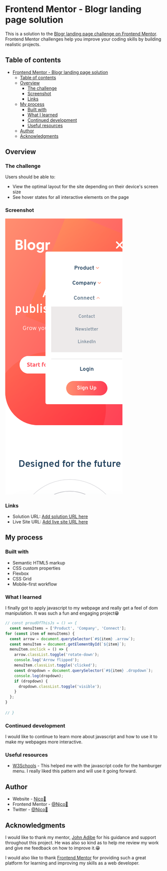 # Frontend Mentor - Blogr landing page solution

This is a solution to the [Blogr landing page challenge on Frontend Mentor](https://www.frontendmentor.io/challenges/blogr-landing-page-EX2RLAApP). Frontend Mentor challenges help you improve your coding skills by building realistic projects.
## Table of contents

- [Frontend Mentor - Blogr landing page solution](#frontend-mentor---blogr-landing-page-solution)
  - [Table of contents](#table-of-contents)
  - [Overview](#overview)
    - [The challenge](#the-challenge)
    - [Screenshot](#screenshot)
    - [Links](#links)
  - [My process](#my-process)
    - [Built with](#built-with)
    - [What I learned](#what-i-learned)
    - [Continued development](#continued-development)
    - [Useful resources](#useful-resources)
  - [Author](#author)
  - [Acknowledgments](#acknowledgments)


## Overview

### The challenge

Users should be able to:

- View the optimal layout for the site depending on their device's screen size
- See hover states for all interactive elements on the page

### Screenshot

![mobile view screenshot](./images/screenshot.jpg)

### Links

- Solution URL: [Add solution URL here](https://github.com/angelofdeity/blogr-landing-page-main/tree/dev)
- Live Site URL: [Add live site URL here](https://angelofdeity.github.io/blogr-landing-page-main/)

## My process

### Built with

- Semantic HTML5 markup
- CSS custom properties
- Flexbox
- CSS Grid
- Mobile-first workflow

### What I learned

I finally got to apply javascript to my webpage and really get a feel of dom manipulation. It was such a fun and engaging project😁

```js
// const proudOfThisJs = () => {
  const menuItems = ['Product', 'Company', 'Connect'];
for (const item of menuItems) {
  const arrow = document.querySelector(`#${item} .arrow`);
  const menuItem = document.getElementById(`${item}`);
  menuItem.onclick = () => {
    arrow.classList.toggle('rotate-down');
    console.log('Arrow flipped');
    menuItem.classList.toggle('clicked');
    const dropdown = document.querySelector(`#${item} .dropdown`);
    console.log(dropdown);
    if (dropdown) {
      dropdown.classList.toggle('visible');
    }
  };
}

// }
```

### Continued development

I would like to continue to learn more about javascript and how to use it to make my webpages more interactive.

### Useful resources

- [W3Schools](https://www.w3schools.com) - This helped me with the javascript code for the hamburger menu. I really liked this pattern and will use it going forward.

## Author

- Website - [Nico💙](https://lanico.tech)
- Frontend Mentor - [@Nico💙](https://www.frontendmentor.io/profile/angelofdeity)
- Twitter - [@Nico💙](https://www.twitter.com/angelofdeity)


## Acknowledgments

I would like to thank my mentor, [John Adibe](https://www.github.com/johnadibe123) for his guidance and support throughout this project.
He was also so kind as to help me review my work and give me feedback on how to improve it.😁

I would also like to thank [Frontend Mentor](https://www.frontendmentor.io) for providing such a great platform for learning and improving my skills as a web developer.
